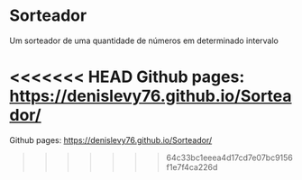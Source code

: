 # Sorteador

Um sorteador de uma quantidade de números em determinado intervalo

<<<<<<< HEAD
Github pages: https://denislevy76.github.io/Sorteador/ 
=======
Github pages: https://denislevy76.github.io/Sorteador/ 
>>>>>>> 64c33bc1eeea4d17cd7e07bc9156f1e7f4ca226d
